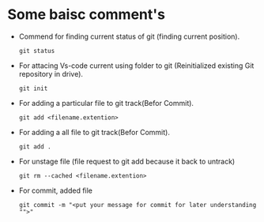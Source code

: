 # Some baisc comment's
- Commend for finding current status of git (finding current position).

      git status

- For attacing Vs-code current using folder to git (Reinitialized existing Git repository in drive).

      git init

- For adding a particular file to git track(Befor Commit).

      git add <filename.extention>

- For adding a all file to git track(Befor Commit).

      git add .

- For unstage file (file request to git add because it back to untrack)

      git rm --cached <filename.extention>

- For commit, added file 

      git commit -m "<put your message for commit for later understanding "">"
